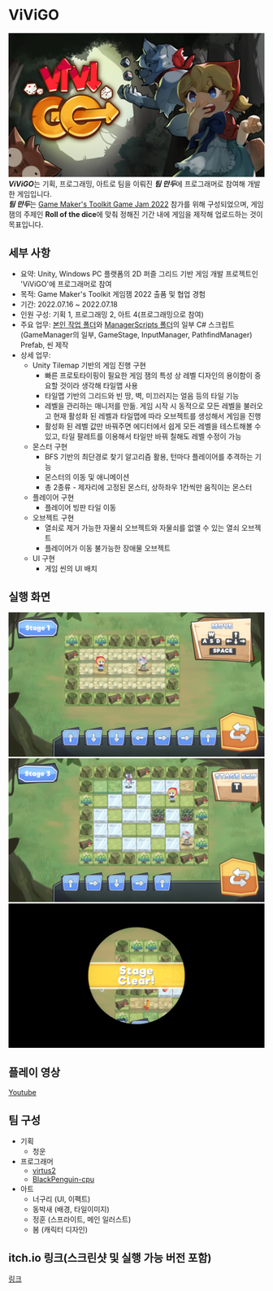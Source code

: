 # ViViGO
![1](https://github.com/virtus2/gmtkGameJam/blob/main/screenshots/1.png)
***ViViGO***는 기획, 프로그래밍, 아트로 팀을 이뤄진 ***팀 만두***에 프로그래머로 참여해 개발한 게임입니다.  
***팀 만두***는 [Game Maker's Toolkit Game Jam 2022](https://itch.io/jam/gmtk-jam-2022) 참가를 위해 구성되었으며, 게임 잼의 주제인 **Roll of the dice**에 맞춰 정해진 기간 내에 게임을 제작해 업로드하는 것이 목표입니다. 
  
## 세부 사항
- 요약: Unity, Windows PC 플랫폼의 2D 퍼즐 그리드 기반 게임 개발 프로젝트인 'ViViGO'에 프로그래머로 참여
- 목적: Game Maker's Toolkit 게임잼 2022 출품 및 협업 경험
- 기간: 2022.07.16 ~ 2022.07.18
- 인원 구성: 기획 1, 프로그래밍 2, 아트 4(프로그래밍으로 참여)
- 주요 업무: [본인 작업 폴더](https://github.com/virtus2/gmtkGameJam/tree/main/Assets/virtus2)와 [ManagerScripts 폴더](https://github.com/virtus2/gmtkGameJam/tree/main/Assets/ManagerScripts)의 일부 C# 스크립트(GameManager의 일부, GameStage, InputManager, PathfindManager) Prefab, 씬 제작
- 상세 업무: 
  - Unity Tilemap 기반의 게임 진행 구현 
    - 빠른 프로토타이핑이 필요한 게임 잼의 특성 상 레벨 디자인의 용이함이 중요할 것이라 생각해 타일맵 사용
    - 타일맵 기반의 그리드와 빈 땅, 벽, 미끄러지는 얼음 등의 타일 기능
    - 레벨을 관리하는 매니저를 만듦. 게임 시작 시 동적으로 모든 레벨을 불러오고 현재 활성화 된 레벨과 타일맵에 따라 오브젝트를 생성해서 게임을 진행
    - 활성화 된 레벨 값만 바꿔주면 에디터에서 쉽게 모든 레벨을 테스트해볼 수 있고, 타일 팔레트를 이용해서 타일만 바꿔 칠해도 레벨 수정이 가능
  - 몬스터 구현
    - BFS 기반의 최단경로 찾기 알고리즘 활용, 턴마다 플레이어를 추격하는 기능
    - 몬스터의 이동 및 애니메이션
    - 총 2종류 - 제자리에 고정된 몬스터, 상하좌우 1칸씩만 움직이는 몬스터
  - 플레이어 구현
    - 플레이어 빙판 타일 이동
  - 오브젝트 구현
    - 열쇠로 제거 가능한 자물쇠 오브젝트와 자물쇠를 없앨 수 있는 열쇠 오브젝트
    - 플레이어가 이동 불가능한 장애물 오브젝트
  - UI 구현
    - 게임 씬의 UI 배치
    
## 실행 화면
![2](https://github.com/virtus2/gmtkGameJam/blob/main/screenshots/2.png)  
![3](https://github.com/virtus2/gmtkGameJam/blob/main/screenshots/3.png)  
![4](https://github.com/virtus2/gmtkGameJam/blob/main/screenshots/4.png)  

## 플레이 영상
[Youtube](https://youtu.be/L-NIGxc5ThA)  

## 팀 구성
- 기획
  - 청운
- 프로그래머
  - [virtus2](https://github.com/virtus2)
  - [BlackPenguin-cpu](https://github.com/BlackPenguin-cpu/)
- 아트
  - 너구리 (UI, 이펙트)
  - 동박새 (배경, 타일이미지)
  - 정훈 (스프라이트, 메인 일러스트)
  - 봄 (캐릭터 디자인)

## itch.io 링크(스크린샷 및 실행 가능 버전 포함)
[링크](https://corn97.itch.io/vivigo)

